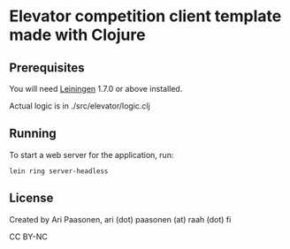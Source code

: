# Elevator competition client template made with Clojure

## Prerequisites

You will need [Leiningen][1] 1.7.0 or above installed.

[1]: https://github.com/technomancy/leiningen

Actual logic is in ./src/elevator/logic.clj

## Running

To start a web server for the application, run:

    lein ring server-headless

## License

Created by Ari Paasonen, ari (dot) paasonen (at) raah (dot) fi

CC BY-NC
